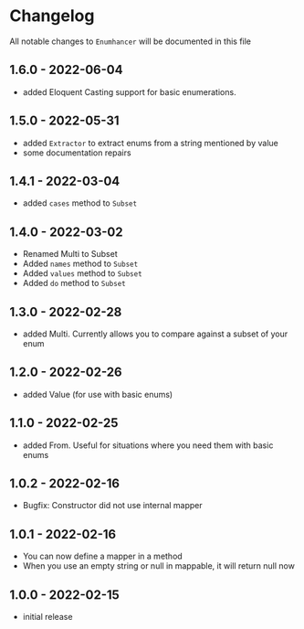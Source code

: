 # Changelog

All notable changes to `Enumhancer` will be documented in this file

## 1.6.0 - 2022-06-04
- added Eloquent Casting support for basic enumerations.

## 1.5.0 - 2022-05-31
- added `Extractor` to extract enums from a string mentioned by value
- some documentation repairs

## 1.4.1 - 2022-03-04

- added `cases` method to `Subset`

## 1.4.0 - 2022-03-02

- Renamed Multi to Subset
- Added `names` method to `Subset`
- Added `values` method to `Subset`
- Added `do` method to `Subset`

## 1.3.0 - 2022-02-28

- added Multi. Currently allows you to compare against a subset of your enum

## 1.2.0 - 2022-02-26

- added Value (for use with basic enums)

## 1.1.0 - 2022-02-25

- added From. Useful for situations where you need them with basic enums

## 1.0.2 - 2022-02-16

- Bugfix: Constructor did not use internal mapper

## 1.0.1 - 2022-02-16

- You can now define a mapper in a method
- When you use an empty string or null in mappable, it will return null now

## 1.0.0 - 2022-02-15

- initial release

